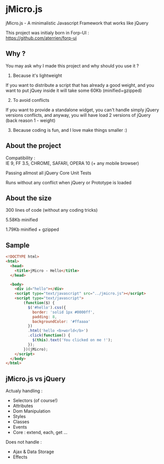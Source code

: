 jMicro.js
=========

jMicro.js - A minimalistic Javascript Framework that works like jQuery

This project was initialy born in Forp-UI :<br>
https://github.com/aterrien/forp-ui

## Why ?

You may ask why I made this project and why should you use it ?

1. Because it's lightweight

If you want to distribute a script that has already a good weight, and you want
to put jQuey inside it will take some 60Kb (minified+gzipped)

2. To avoid conflicts

If you want to provide a standalone widget, you can't handle simply jQuery 
versions conflicts, and anyway, you will have load 2 versions of jQuery
(back reason 1 - weight)

3. Because coding is fun, and I love make things smaller :)

## About the project

Compatibility :<br>
IE 9, FF 3.5, CHROME, SAFARI, OPERA 10 (+ any mobile browser)

Passing allmost all jQuery Core Unit Tests

Runs without any conflict when jQuery or Prototype is loaded

## About the size

300 lines of code (without any coding tricks)

5.58Kb minified

1.79Kb minified + gzipped

## Sample

```html
<!DOCTYPE html>
<html>
  <head>
    <title>jMicro - Hello</title>
  </head>

  <body>
    <div id="hello"></div>
    <script type="text/javascript" src="../jmicro.js"></script>
    <script type="text/javascript">
        (function($) {
          $('#hello').css({
            border: 'solid 1px #0000ff',
            padding: 8,
            backgroundColor: '#ffaaaa'
          })
          .html('hello <b>world</b>')
          .click(function() {
            $(this).text('You clicked on me !');
          });
        })(jMicro);
    </script>
  </body>
</html>
```

## jMicro.js vs jQuery

Actualy handling :
* Selectors (of course!)
* Attributes
* Dom Manipulation
* Styles
* Classes
* Events
* Core : extend, each, get ... 

Does not handle :
* Ajax & Data Storage
* Effects

